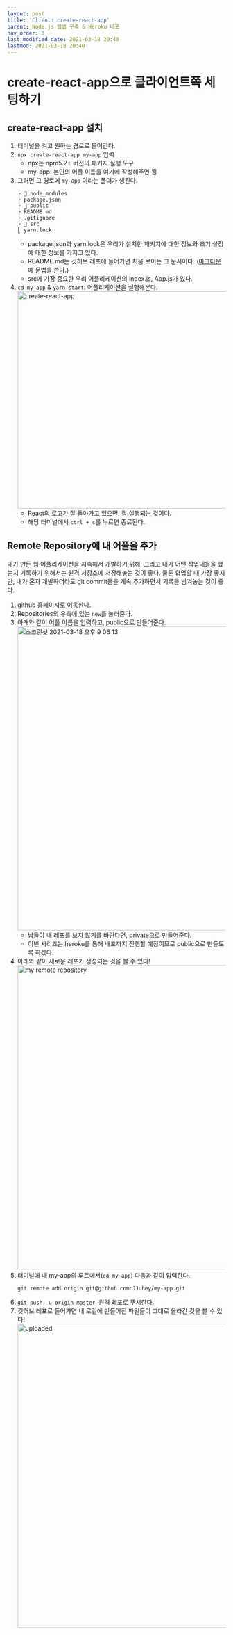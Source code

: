 ```yaml
---
layout: post
title: 'Client: create-react-app'
parent: Node.js 웹앱 구축 & Heroku 배포
nav_order: 3
last_modified_date: 2021-03-18 20:40
lastmod: 2021-03-18 20:40
---
```


# **create-react-app으로 클라이언트쪽 세팅하기**

## create-react-app 설치
1. 터미널을 켜고 원하는 경로로 들어간다.
2. `npx create-react-app my-app` 입력 
    * npx는 npm5.2+ 버전의 패키지 실행 도구
    * my-app: 본인의 어플 이름을 여기에 작성해주면 됨
3. 그러면 그 경로에 `my-app` 이라는 폴더가 생긴다.
    ```
    ├ 📁 node_modules
    ├ package.json
    ├ 📁 public
    ├ README.md
    ├ .gitignore
    ├ 📁 src
    ⎣ yarn.lock
    ```
    * package.json과 yarn.lock은 우리가 설치한 패키지에 대한 정보와 초기 설정에 대한 정보를 가지고 있다.
    * README.md는 깃허브 레포에 들어가면 처음 보이는 그 문서이다. ([마크다운](https://gist.github.com/ihoneymon/652be052a0727ad59601)에 문법을 쓴다.)
    * src에 가장 중요한 우리 어플리케이션의 index.js, App.js가 있다.
4. `cd my-app` & `yarn start`: 어플리케이션을 실행해본다.
    <img width="500" alt="create-react-app" src="https://user-images.githubusercontent.com/53938072/111625289-080fe800-8830-11eb-81a7-7a95843ff9a0.png">
    * React의 로고가 잘 돌아가고 있으면, 잘 실행되는 것이다.
    * 해당 터미널에서 `ctrl + c`를 누르면 종료된다.

## Remote Repository에 내 어플을 추가
내가 만든 웹 어플리케이션을 지속해서 개발하기 위해, 그리고 내가 어떤 작업내용을 했는지 기록하기 위해서는 원격 저장소에 저장해놓는 것이 좋다.
물론 협업할 때 가장 좋지만, 내가 혼자 개발하더라도 git commit들을 계속 추가하면서 기록을 남겨놓는 것이 좋다.
1. github 홈페이지로 이동한다.
2. Repositories의 우측에 있는 `new`를 눌러준다.
3. 아래와 같이 어플 이름을 입력하고, public으로 만들어준다.
    <img width="700" alt="스크린샷 2021-03-18 오후 9 06 13" src="https://user-images.githubusercontent.com/53938072/111626802-c122f200-8831-11eb-9010-75ff549b9c89.png">
    * 남들이 내 레포를 보지 않기를 바란다면, private으로 만들어준다.
    * 이번 시리즈는 heroku를 통해 배포까지 진행할 예정이므로 public으로 만들도록 하겠다.
4. 아래와 같이 새로운 레포가 생성되는 것을 볼 수 있다!
    <img width="700" alt="my remote repository" src="https://user-images.githubusercontent.com/53938072/111625312-0e9e5f80-8830-11eb-98ce-95659f98dec6.png">
5. 터미널에 내 my-app의 루트에서(`cd my-app`) 다음과 같이 입력한다.
    ```
    git remote add origin git@github.com:JJuhey/my-app.git
    ```
6. `git push -u origin master`: 원격 레포로 푸시한다.
7. 깃허브 레포로 들어가면 내 로컬에 만들어진 파일들이 그대로 올라간 것을 볼 수 있다!
    <img width="700" alt="uploaded" src="https://user-images.githubusercontent.com/53938072/111625323-11995000-8830-11eb-8485-ba92bfae031a.png">

